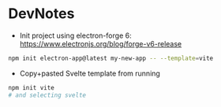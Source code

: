 # DevNotes

* Init project using electron-forge 6: https://www.electronjs.org/blog/forge-v6-release
```bash
npm init electron-app@latest my-new-app -- --template=vite
```
* Copy+pasted Svelte template from running
```bash
npm init vite
# and selecting svelte
```
